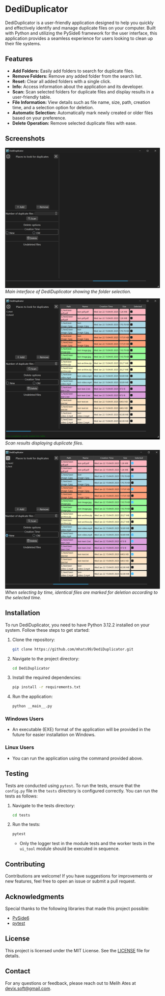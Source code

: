 # DediDuplicator

DediDuplicator is a user-friendly application designed to help you quickly and effectively identify and manage duplicate files on your computer. Built with Python and utilizing the PySide6 framework for the user interface, this application provides a seamless experience for users looking to clean up their file systems.

## Features

- **Add Folders:** Easily add folders to search for duplicate files.
- **Remove Folders:** Remove any added folder from the search list.
- **Reset:** Clear all added folders with a single click.
- **Info:** Access information about the application and its developer.
- **Scan:** Scan selected folders for duplicate files and display results in a user-friendly table.
- **File Information:** View details such as file name, size, path, creation time, and a selection option for deletion.
- **Automatic Selection:** Automatically mark newly created or older files based on your preference.
- **Delete Operation:** Remove selected duplicate files with ease.

## Screenshots

![Main Interface](image\main_window.png)
*Main interface of DediDuplicator showing the folder selection.*

![Scan Results](image\scan_window.png)
*Scan results displaying duplicate files.*

![Selection By Time Results](image\select_window.png)
*When selecting by time, identical files are marked for deletion according to the selected time.*

## Installation

To run DediDuplicator, you need to have Python 3.12.2 installed on your system. Follow these steps to get started:

1. Clone the repository:

   ```bash
   git clone https://github.com/mhats99/DediDuplicator.git
   ```

2. Navigate to the project directory:

   ```bash
   cd DediDuplicator
   ```

3. Install the required dependencies:

   ```bash
   pip install -r requirements.txt
   ```

4. Run the application:

   ```bash
   python __main__.py
   ```

### Windows Users

- An executable (EXE) format of the application will be provided in the future for easier installation on Windows.

### Linux Users

- You can run the application using the command provided above.

## Testing

Tests are conducted using `pytest`. To run the tests, ensure that the `config.py` file in the `tests` directory is configured correctly. You can run the tests as follows:

1. Navigate to the tests directory:

   ```bash
   cd tests
   ```

2. Run the tests:

   ```bash
   pytest
   ```

   - Only the logger test in the module tests and the worker tests in the `ui_tool` module should be executed in sequence.

## Contributing

Contributions are welcome! If you have suggestions for improvements or new features, feel free to open an issue or submit a pull request.

## Acknowledgments

Special thanks to the following libraries that made this project possible:

- [PySide6](https://pyside.org/)
- [pytest](https://pytest.org/)

## License

This project is licensed under the MIT License. See the [LICENSE](LICENSE) file for details.

## Contact

For any questions or feedback, please reach out to Melih Ates at <devix.soft@gmail.com>.
